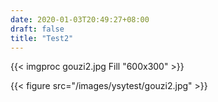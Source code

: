 ```yaml
---
date: 2020-01-03T20:49:27+08:00
draft: false
title: "Test2"
---
```




{{< imgproc gouzi2.jpg Fill "600x300" >}}

{{< figure src="/images/ysytest/gouzi2.jpg" >}}


